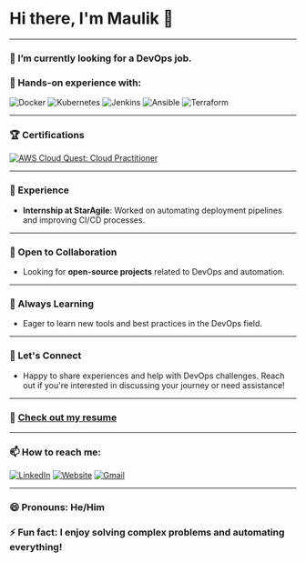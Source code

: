 # Hi there, I'm Maulik 👋

---

### 🔭 I’m currently looking for a **DevOps job**.

### 🌱 Hands-on experience with:

![Docker](https://img.shields.io/badge/Docker-2496ED?style=flat&logo=docker&logoColor=white) 
![Kubernetes](https://img.shields.io/badge/Kubernetes-326CE5?style=flat&logo=kubernetes&logoColor=white) 
![Jenkins](https://img.shields.io/badge/Jenkins-D24939?style=flat&logo=jenkins&logoColor=white) 
![Ansible](https://img.shields.io/badge/Ansible-EE0000?style=flat&logo=ansible&logoColor=white) 
![Terraform](https://img.shields.io/badge/Terraform-623CE4?style=flat&logo=terraform&logoColor=white)

---

### 🏆 Certifications

[![AWS Cloud Quest: Cloud Practitioner](https://img.shields.io/badge/AWS%20Cloud%20Quest:%20Cloud%20Practitioner-FF9900?style=for-the-badge&logo=amazonaws&logoColor=white)](https://www.credly.com/badges/9ae71262-95a6-4ae5-a263-e0a57020965a/public_url)

---

### 💼 Experience

- **Internship at StarAgile**: Worked on automating deployment pipelines and improving CI/CD processes.

---

### 👯 Open to Collaboration

- Looking for **open-source projects** related to DevOps and automation.

---

### 🚀 Always Learning

- Eager to learn new tools and best practices in the DevOps field.

---

### 💬 Let's Connect

- Happy to share experiences and help with DevOps challenges. Reach out if you're interested in discussing your journey or need assistance!

---

### 📄 [**Check out my resume**](https://drive.google.com/file/d/1gm7n_oZVnl9ZVRyWbnAE6W4fwBmUELEr/view?usp=sharing)

---

### 📫 How to reach me:

[![LinkedIn](https://img.shields.io/badge/LinkedIn-0077B5?style=for-the-badge&logo=linkedin&logoColor=white)](https://www.linkedin.com/in/iamdevani/)
[![Website](https://img.shields.io/badge/Website-FF7139?style=for-the-badge&logo=Firefox-Browser&logoColor=white)](http://www.maulikdevani.com/)
[![Gmail](https://img.shields.io/badge/Gmail-D14836?style=for-the-badge&logo=gmail&logoColor=white)](mailto:maulikd2397@gmail.com)

---

### 😄 Pronouns: **He/Him**  
### ⚡ Fun fact: I enjoy solving complex problems and automating everything!
